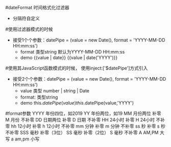 #dateFormat 时间格式化过滤器 
* 分隔符自定义


#使用过滤器模式的时候 

* 接受1个个参数：datePipe = (value = new Date(), format = 'YYYY-MM-DD HH:mm:ss')
    * format 类型string 默认为YYYY-MM-DD HH:mm:ss
    * demo {{value | date}} {{value | date('YYYY')}}
   
#使用其JavaScript函数模式的时候， 使用inject:['$datePipe']方式引入
* 接受2个个参数：datePipe = (value = new Date(), format = 'YYYY-MM-DD HH:mm:ss')
    * value 类型 number | string | Date
    * format: 类型string
    * demo this.$datePipe(value) this.$datePipe(value,'YYYY')

#format参数 
    YYYY 年份四位，如2019
    YY   年份两位，如19
    MM   月份两位  补零
    M    月份      不补零
    DD   日期两位  补零
    D    日期      不补零
    HH   24小时    补零
    H    24小时    不补零 
    hh   12小时    补零
    h    12小时    不补零
    mm   分钟      补零
    m    分钟      不补零
    ss   秒        补零
    s    秒        不补零
    SSS  毫秒      补零（3位）
    SS   毫秒      补零（2位）
    S    毫秒      不补零
    A    AM,PM     大写
    a    am,pm     小写


